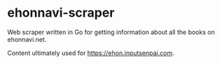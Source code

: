 # ehonnavi-scraper

Web scraper written in Go for getting information about all the books on ehonnavi.net.

Content ultimately used for https://ehon.inputsenpai.com.